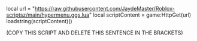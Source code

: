 local url = "https://raw.githubusercontent.com/JaydeMaster/Roblox-scriptsz/main/hypermenu.ggs.lua"
local scriptContent = game:HttpGet(url)
loadstring(scriptContent)()




(COPY THIS SCRIPT AND DELETE THIS SENTENCE IN THE BRACKETS)
